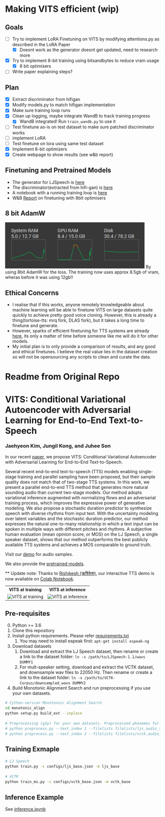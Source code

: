 # Making VITS efficient (wip)

## Goals
 - [ ] Try to implement LoRA Finetuning on VITS by modifying attentions.py as described in the LoRA Paper
   - [x] Doesnt work as the generator doesnt get updated, need to research more
 - [x] Try to implement 8-bit training using bitsandbytes to reduce vram usage
   - [x] 8 bit optimisers
 - [ ] Write paper explaining steps?

## Plan
 - [x] Extract discriminator from hifigan
 - [x] Modify models.py to match hifigan implementation
 - [x] Make sure training loop runs
 - [x] Clean up logging, maybe integrate WandB to track training progress
   - [x] WandB integrated! Run ```train_wandb.py``` to use it 
 - [ ] Test finetune as-is on test dataset to make sure patched discriminator works
 - [ ] implement LoRA
 - [ ] Test finetune on lora using same test dataset
 - [x] Implement 8-bit optimizers
 - [x] Create webpage to show results (see w&b report)

## Finetuning and Pretrained Models
 - The generator for LJSpeech is [here](https://drive.google.com/file/d/1T-u3OV49W6Lv3bDxh-EA63ALZKHqyy0t/view?usp=share_link)
 - The discriminator(extracted from hifi-gan) is [here](https://drive.google.com/file/d/118ffn807Eqlu891qbNRQP7O9E0-aMPxM/view?usp=share_link)
 - A notebook with a running training loop is [here](https://colab.research.google.com/drive/1rtbhcfxwRRHPkFJT_u7M_slo8_s_PYcK?usp=sharing)
 - W&B [Report](https://api.wandb.ai/links/nivibilla/q1ncpudm) on finetuning with 8bit optimisers

## 8 bit AdamW
<img src="resources/bitsandbytes.png" alt="VITS at training with 8bit AdamW" height="150">
By using 8bit AdamW for the loss. The training now uses approx 8.5gb of vram, wheras before it was using 12gb!!

## Ethical Concerns
 - I realise that if this works, anyone remotely knowledgeable about machine learning will be able to finetune VITS on large datasets quite quickly to achieve pretty good voice cloning. However, this is already a thing(tortoise-tts: mrq fork, DLAS fork), but it takes a long time to finetune and generate. 
 - However, sparks of efficient finetuning for TTS systems are already [here](https://paperswithcode.com/paper/evaluating-parameter-efficient-transfer), its only a matter of time before someone like me will do it for other models.
 - My initial plan is to only provide a comparison of results, and any good and ethical finetunes. I believe the real value lies in the dataset creation so will not be opensourcing any scripts to clean and curate the data.

# Readme from Original Repo

# VITS: Conditional Variational Autoencoder with Adversarial Learning for End-to-End Text-to-Speech

### Jaehyeon Kim, Jungil Kong, and Juhee Son

In our recent [paper](https://arxiv.org/abs/2106.06103), we propose VITS: Conditional Variational Autoencoder with Adversarial Learning for End-to-End Text-to-Speech.

Several recent end-to-end text-to-speech (TTS) models enabling single-stage training and parallel sampling have been proposed, but their sample quality does not match that of two-stage TTS systems. In this work, we present a parallel end-to-end TTS method that generates more natural sounding audio than current two-stage models. Our method adopts variational inference augmented with normalizing flows and an adversarial training process, which improves the expressive power of generative modeling. We also propose a stochastic duration predictor to synthesize speech with diverse rhythms from input text. With the uncertainty modeling over latent variables and the stochastic duration predictor, our method expresses the natural one-to-many relationship in which a text input can be spoken in multiple ways with different pitches and rhythms. A subjective human evaluation (mean opinion score, or MOS) on the LJ Speech, a single speaker dataset, shows that our method outperforms the best publicly available TTS systems and achieves a MOS comparable to ground truth.

Visit our [demo](https://jaywalnut310.github.io/vits-demo/index.html) for audio samples.

We also provide the [pretrained models](https://drive.google.com/drive/folders/1ksarh-cJf3F5eKJjLVWY0X1j1qsQqiS2?usp=sharing).

** Update note: Thanks to [Rishikesh (ऋषिकेश)](https://github.com/jaywalnut310/vits/issues/1), our interactive TTS demo is now available on [Colab Notebook](https://colab.research.google.com/drive/1CO61pZizDj7en71NQG_aqqKdGaA_SaBf?usp=sharing).

<table style="width:100%">
  <tr>
    <th>VITS at training</th>
    <th>VITS at inference</th>
  </tr>
  <tr>
    <td><img src="resources/fig_1a.png" alt="VITS at training" height="400"></td>
    <td><img src="resources/fig_1b.png" alt="VITS at inference" height="400"></td>
  </tr>
</table>


## Pre-requisites
0. Python >= 3.6
0. Clone this repository
0. Install python requirements. Please refer [requirements.txt](requirements.txt)
    1. You may need to install espeak first: `apt-get install espeak-ng`
0. Download datasets
    1. Download and extract the LJ Speech dataset, then rename or create a link to the dataset folder: `ln -s /path/to/LJSpeech-1.1/wavs DUMMY1`
    1. For mult-speaker setting, download and extract the VCTK dataset, and downsample wav files to 22050 Hz. Then rename or create a link to the dataset folder: `ln -s /path/to/VCTK-Corpus/downsampled_wavs DUMMY2`
0. Build Monotonic Alignment Search and run preprocessing if you use your own datasets.
```sh
# Cython-version Monotonoic Alignment Search
cd monotonic_align
python setup.py build_ext --inplace

# Preprocessing (g2p) for your own datasets. Preprocessed phonemes for LJ Speech and VCTK have been already provided.
# python preprocess.py --text_index 1 --filelists filelists/ljs_audio_text_train_filelist.txt filelists/ljs_audio_text_val_filelist.txt filelists/ljs_audio_text_test_filelist.txt 
# python preprocess.py --text_index 2 --filelists filelists/vctk_audio_sid_text_train_filelist.txt filelists/vctk_audio_sid_text_val_filelist.txt filelists/vctk_audio_sid_text_test_filelist.txt
```


## Training Exmaple
```sh
# LJ Speech
python train.py -c configs/ljs_base.json -m ljs_base

# VCTK
python train_ms.py -c configs/vctk_base.json -m vctk_base
```


## Inference Example
See [inference.ipynb](inference.ipynb)
